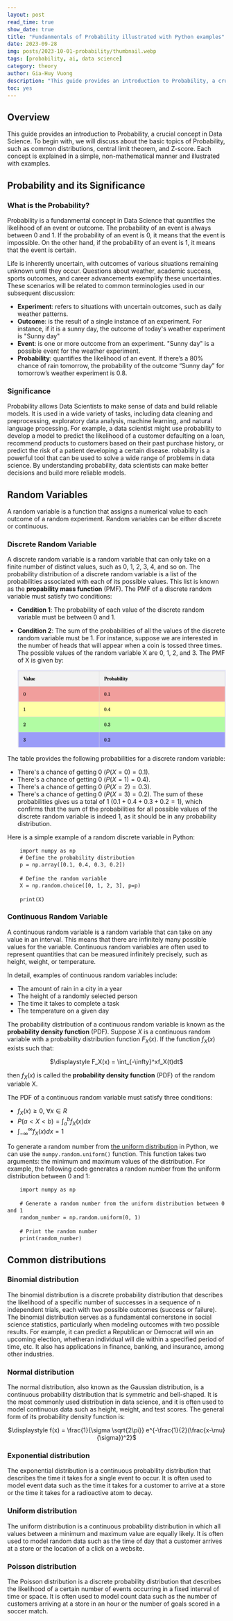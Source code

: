 ```yaml
---
layout: post
read_time: true
show_date: true
title: "Fundanmentals of Probability illustrated with Python examples"
date: 2023-09-28
img: posts/2023-10-01-probability/thumbnail.webp
tags: [probability, ai, data science]
category: theory
author: Gia-Huy Vuong
description: "This guide provides an introduction to Probability, a crucial concept in Data Science. To begin with, we will discuss about the basic topics of Probability, such as binomial distribution, central limit theorem, normal distribution, and Z-score. Each concept is explained in a simple, non-mathematical manner and illustrated with examples."
toc: yes
---
```

## Overview
This guide provides an introduction to Probability, a crucial concept in Data Science. To begin with, we will discuss about the basic topics of Probability, such as common distributions, central limit theorem, and Z-score. Each concept is explained in a simple, non-mathematical manner and illustrated with examples.
## Probability and its Significance
### What is the Probability?
Probability is a fundanmental concept in Data Science that quantifies the likelihood of an event or outcome. The probability of an event is always between 0 and 1. If the probability of an event is 0, it means that the event is impossible. On the other hand, if the probability of an event is 1, it means that the event is certain.

Life is inherently uncertain, with outcomes of various situations remaining unknown until they occur. Questions about weather, academic success, sports outcomes, and career advancements exemplify these uncertainties. These scenarios will be related to common terminologies used in our subsequent discussion:

- **Experiment**: refers to situations with uncertain outcomes, such as daily weather patterns.
- **Outcome**: is the result of a single instance of an experiment. For instance, if it is a sunny day, the outcome of today's weather experiment is "Sunny day"
- **Event**: is one or more outcome from an experiment. "Sunny day" is a possible event for the weather experiment.
- **Probability**: quantifies the likelihood of an event. If there’s a 80% chance of rain tomorrow, the probability of the outcome “Sunny day” for tomorrow’s weather experiment is 0.8.

### Significance
Probability allows Data Scientists to make sense of data and build reliable models. It is used in a wide variety of tasks, including data cleaning and preprocessing, exploratory data analysis, machine learning, and natural language processing. For example, a data scientist might use probability to develop a model to predict the likelihood of a customer defaulting on a loan, recommend products to customers based on their past purchase history, or predict the risk of a patient developing a certain disease. robability is a powerful tool that can be used to solve a wide range of problems in data science. By understanding probability, data scientists can make better decisions and build more reliable models.

## Random Variables
A random variable is a function that assigns a numerical value to each outcome of a random experiment. Random variables can be either discrete or continuous.
### Discrete Random Variable

A discrete random variable is a random variable that can only take on a finite number of distinct values, such as 0, 1, 2, 3, 4, and so on. The probability distribution of a discrete random variable is a list of the probabilities associated with each of its possible values. This list is known as the **propability mass function** (PMF). The PMF of a discrete random variable must satisfy two conditions:
- **Condition 1**: The probability of each value of the discrete random variable must be between $0$ and $1$.
- **Condition 2**: The sum of the probabilities of all the values of the discrete random variable must be 1.
For instance, suppose we are interested in the number of heads that will appear when a coin is tossed three times. The possible values of the random variable X are 0, 1, 2, and 3. The PMF of X is given by:

    ![Example](assets/img/posts/2023-10-01-probability/table.png)

The table provides the following probabilities for a discrete random variable:
- There's a chance of getting $0$ ($P(X=0) = 0.1$).
- There's a chance of getting $0$ ($P(X=1) = 0.4$).
- There's a chance of getting $0$ ($P(X=2) = 0.3$).
- There's a chance of getting $0$ ($P(X=3) = 0.2$).
The sum of these probabilities gives us a total of 1 ($0.1 + 0.4 + 0.3 + 0.2 = 1$), which confirms that the sum of the probabilities for all possible values of the discrete random variable is indeed $1$, as it should be in any probability distribution.

Here is a simple example of a random discrete variable in Python:
```
    import numpy as np
    # Define the probability distribution
    p = np.array([0.1, 0.4, 0.3, 0.2])

    # Define the random variable
    X = np.random.choice([0, 1, 2, 3], p=p)

    print(X)
```
### Continuous Random Variable
A continuous random variable is a random variable that can take on any value in an interval. This means that there are infinitely many possible values for the variable. Continuous random variables are often used to represent quantities that can be measured infinitely precisely, such as height, weight, or temperature.

In detail, examples of continuous random variables include:
- The amount of rain in a city in a year
- The height of a randomly selected person
- The time it takes to complete a task
- The temperature on a given day

The probability distribution of a continuous random variable is known as the **probability density function** (PDF). Suppose $\displaystyle X$ is a continuous random variable with a probability distribution function $\displaystyle F_X(x)$. If the function $\displaystyle f_X(x)$ exists such that:

<p style="text-align: center;">$\displaystyle F_X(x) = \int_{-\infty}^xf_X(t)dt$
</p>

then $\displaystyle f_X(x)$ is called the **probability density function** (PDF) of the random variable X.

The PDF of a continuous random variable must satisfy three conditions:
- $\displaystyle f_X(x) \geq 0,\ \forall x \in R$
- $\displaystyle P(a<X<b) = \int_a^bf_X(x)dx$
- $\displaystyle \int_{-\infty}^{\infty}f_X(x)dx = 1$

<!-- Here are some examples of probability density functions for continuous random variables:
- **Uniform distribution**: The probability of any value between a and b is the same. The PDF of a uniform distribution is given by $\displaystyle f(x) = \frac{1}{b-a}$
- **Normal distribution**: The normal distribution is a bell-shaped curve that is symmetric about the mean. The PDF of a normal distribution is given by $\displaystyle f(x) = \frac{1}{\sigma \sqrt{2\pi}} e^{-\frac{1}{2}(\frac{x-\mu}{\sigma})^2}$
- **Exponential distribution**: The exponential distribution is used to model the time between events that occur continuously and independently at a constant average rate. The PDF of an exponential distribution is given by $\displaystyle f(x) = \lambda e^{-\lambda x}$ -->

To generate a random number from [the uniform distribution](#uniform-distribution) in Python, we can use the ``numpy.random.uniform()`` function. This function takes two arguments: the minimum and maximum values of the distribution. For example, the following code generates a random number from the uniform distribution between 0 and 1:
```
    import numpy as np

    # Generate a random number from the uniform distribution between 0 and 1
    random_number = np.random.uniform(0, 1)

    # Print the random number
    print(random_number)
```
## Common distributions
### Binomial distribution
The binomial distribution is a discrete probability distribution that describes the likelihood of a specific number of successes in a sequence of n independent trials, each with two possible outcomes (success or failure). The binomial distribution serves as a fundamental cornerstone in social science statistics, particularly when modeling outcomes with two possible results. For example, it can predict a Republican or Democrat will win an upcoming election, whetheran individual will die within a specified period of time, etc. It also has applications in finance, banking, and insurance, among other industries.

### Normal distribution
The normal distribution, also known as the Gaussian distribution, is a continuous probability distribution that is symmetric and bell-shaped. It is the most commonly used distribution in data science, and it is often used to model continuous data such as height, weight, and test scores. The general form of its probability density function is:
<p style="text-align: center;">$\displaystyle f(x) = \frac{1}{\sigma \sqrt{2\pi}} e^{-\frac{1}{2}(\frac{x-\mu}{\sigma})^2}$
</p>

### Exponential distribution
The exponential distribution is a continuous probability distribution that describes the time it takes for a single event to occur. It is often used to model event data such as the time it takes for a customer to arrive at a store or the time it takes for a radioactive atom to decay.
<!-- - **Exponential distribution**: The exponential distribution is used to model the time between events that occur continuously and independently at a constant average rate. The PDF of an exponential distribution is given by $\displaystyle f(x) = \lambda e^{-\lambda x}$ -->
### Uniform distribution
The uniform distribution is a continuous probability distribution in which all values between a minimum and maximum value are equally likely. It is often used to model random data such as the time of day that a customer arrives at a store or the location of a click on a website.
### Poisson distribution
The Poisson distribution is a discrete probability distribution that describes the likelihood of a certain number of events occurring in a fixed interval of time or space. It is often used to model count data such as the number of customers arriving at a store in an hour or the number of goals scored in a soccer match.